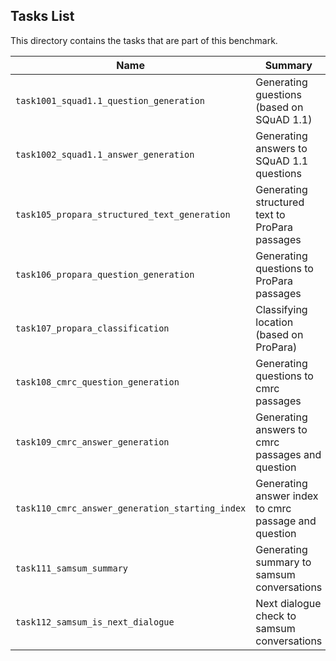 ## Tasks List 

This directory contains the tasks that are part of this benchmark. 


Name | Summary | Category
---- | ----------- | --------
`task1001_squad1.1_question_generation` | Generating guestions (based on SQuAD 1.1) | Question Generation  
`task1002_squad1.1_answer_generation` | Generating answers to SQuAD 1.1 questions | Answer Generation
`task105_propara_structured_text_generation` | Generating structured text to ProPara passages | Structured Text Generation
`task106_propara_question_generation` | Generating questions to ProPara passages | Question Generation
`task107_propara_classification` | Classifying location (based on ProPara) | Classification
`task108_cmrc_question_generation` | Generating questions to cmrc passages | Question Generation
`task109_cmrc_answer_generation` | Generating answers to cmrc passages and question | Answer Generation
`task110_cmrc_answer_generation_starting_index` | Generating answer index to cmrc passage and question | Answer Index Generation
`task111_samsum_summary` | Generating summary to samsum conversations | Summarisation
`task112_samsum_is_next_dialogue` | Next dialogue check to samsum conversations | Is Next Sentence